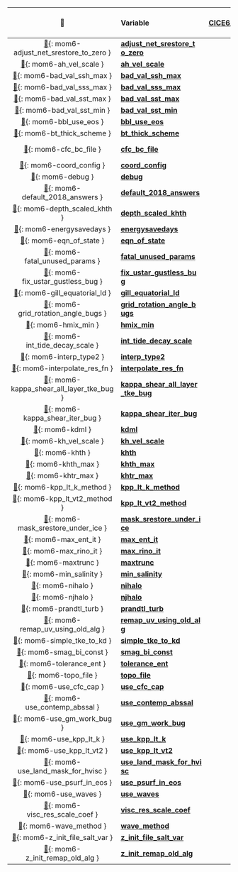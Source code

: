 | &#128279; | Variable                  | [MOM6-CICE6_1deg_jra55do_ryf/<br>MOM_input](https://github.com/COSIMA/MOM6-CICE6/blob/c2585c7ddcad8c56d44026835cfd62c2800b645f/MOM_input) | [MOM6-CICE6-WW3_1deg_jra55do_ryf/<br>MOM_input](https://github.com/COSIMA/MOM6-CICE6-WW3/blob/9605a098e4e950780ed61e5b1f2fac9fc3338bc5/MOM_input) |
| :-: | :------------------------ | --------------: | --------------: |
| [&#128279;](#mom6-adjust_net_srestore_to_zero){: mom6-adjust_net_srestore_to_zero } | [**adjust_net_srestore_t<br>o_zero**](https://github.com/mom-ocean/MOM6/search?q=adjust_net_srestore_to_zero) |       |            True |
| [&#128279;](#mom6-ah_vel_scale){: mom6-ah_vel_scale } | [**ah_vel_scale**         ](https://github.com/mom-ocean/MOM6/search?q=ah_vel_scale) |                 |             0.0 |
| [&#128279;](#mom6-bad_val_ssh_max){: mom6-bad_val_ssh_max } | [**bad_val_ssh_max**      ](https://github.com/mom-ocean/MOM6/search?q=bad_val_ssh_max) |            50.0 |                 |
| [&#128279;](#mom6-bad_val_sss_max){: mom6-bad_val_sss_max } | [**bad_val_sss_max**      ](https://github.com/mom-ocean/MOM6/search?q=bad_val_sss_max) |            75.0 |                 |
| [&#128279;](#mom6-bad_val_sst_max){: mom6-bad_val_sst_max } | [**bad_val_sst_max**      ](https://github.com/mom-ocean/MOM6/search?q=bad_val_sst_max) |            55.0 |                 |
| [&#128279;](#mom6-bad_val_sst_min){: mom6-bad_val_sst_min } | [**bad_val_sst_min**      ](https://github.com/mom-ocean/MOM6/search?q=bad_val_sst_min) |            -3.0 |                 |
| [&#128279;](#mom6-bbl_use_eos){: mom6-bbl_use_eos } | [**bbl_use_eos**          ](https://github.com/mom-ocean/MOM6/search?q=bbl_use_eos) |                 |            True |
| [&#128279;](#mom6-bt_thick_scheme){: mom6-bt_thick_scheme } | [**bt_thick_scheme**      ](https://github.com/mom-ocean/MOM6/search?q=bt_thick_scheme) |                 |  'FROM_BT_CONT' |
| [&#128279;](#mom6-cfc_bc_file){: mom6-cfc_bc_file } | [**cfc_bc_file**          ](https://github.com/mom-ocean/MOM6/search?q=cfc_bc_file) |                 | 'cfc_atm_202303<br>10.nc' |
| [&#128279;](#mom6-coord_config){: mom6-coord_config } | [**coord_config**         ](https://github.com/mom-ocean/MOM6/search?q=coord_config) |                 |          'none' |
| [&#128279;](#mom6-debug){: mom6-debug } | [**debug**                ](https://github.com/mom-ocean/MOM6/search?q=debug) |                 |           False |
| [&#128279;](#mom6-default_2018_answers){: mom6-default_2018_answers } | [**default_2018_answers** ](https://github.com/mom-ocean/MOM6/search?q=default_2018_answers) |                 |           False |
| [&#128279;](#mom6-depth_scaled_khth){: mom6-depth_scaled_khth } | [**depth_scaled_khth**    ](https://github.com/mom-ocean/MOM6/search?q=depth_scaled_khth) |                 |           False |
| [&#128279;](#mom6-energysavedays){: mom6-energysavedays } | [**energysavedays**       ](https://github.com/mom-ocean/MOM6/search?q=energysavedays) |                 |             1.0 |
| [&#128279;](#mom6-eqn_of_state){: mom6-eqn_of_state } | [**eqn_of_state**         ](https://github.com/mom-ocean/MOM6/search?q=eqn_of_state) |                 |        'WRIGHT' |
| [&#128279;](#mom6-fatal_unused_params){: mom6-fatal_unused_params } | [**fatal_unused_params**  ](https://github.com/mom-ocean/MOM6/search?q=fatal_unused_params) |            True |                 |
| [&#128279;](#mom6-fix_ustar_gustless_bug){: mom6-fix_ustar_gustless_bug } | [**fix_ustar_gustless_bu<br>g**](https://github.com/mom-ocean/MOM6/search?q=fix_ustar_gustless_bug) |            |            True |
| [&#128279;](#mom6-gill_equatorial_ld){: mom6-gill_equatorial_ld } | [**gill_equatorial_ld**   ](https://github.com/mom-ocean/MOM6/search?q=gill_equatorial_ld) |                 |            True |
| [&#128279;](#mom6-grid_rotation_angle_bugs){: mom6-grid_rotation_angle_bugs } | [**grid_rotation_angle_b<br>ugs**](https://github.com/mom-ocean/MOM6/search?q=grid_rotation_angle_bugs) |          |           False |
| [&#128279;](#mom6-hmix_min){: mom6-hmix_min } | [**hmix_min**             ](https://github.com/mom-ocean/MOM6/search?q=hmix_min) |                 |             2.0 |
| [&#128279;](#mom6-int_tide_decay_scale){: mom6-int_tide_decay_scale } | [**int_tide_decay_scale** ](https://github.com/mom-ocean/MOM6/search?q=int_tide_decay_scale) |                 | 300.30030030030<br>03 |
| [&#128279;](#mom6-interp_type2){: mom6-interp_type2 } | [**interp_type2**         ](https://github.com/mom-ocean/MOM6/search?q=interp_type2) |                 |         'LMD94' |
| [&#128279;](#mom6-interpolate_res_fn){: mom6-interpolate_res_fn } | [**interpolate_res_fn**   ](https://github.com/mom-ocean/MOM6/search?q=interpolate_res_fn) |                 |           False |
| [&#128279;](#mom6-kappa_shear_all_layer_tke_bug){: mom6-kappa_shear_all_layer_tke_bug } | [**kappa_shear_all_layer<br>_tke_bug**](https://github.com/mom-ocean/MOM6/search?q=kappa_shear_all_layer_tke_bug) |     |           False |
| [&#128279;](#mom6-kappa_shear_iter_bug){: mom6-kappa_shear_iter_bug } | [**kappa_shear_iter_bug** ](https://github.com/mom-ocean/MOM6/search?q=kappa_shear_iter_bug) |                 |           False |
| [&#128279;](#mom6-kdml){: mom6-kdml } | [**kdml**                 ](https://github.com/mom-ocean/MOM6/search?q=kdml) |                 |             0.0 |
| [&#128279;](#mom6-kh_vel_scale){: mom6-kh_vel_scale } | [**kh_vel_scale**         ](https://github.com/mom-ocean/MOM6/search?q=kh_vel_scale) |                 |             0.0 |
| [&#128279;](#mom6-khth){: mom6-khth } | [**khth**                 ](https://github.com/mom-ocean/MOM6/search?q=khth) |                 |             0.0 |
| [&#128279;](#mom6-khth_max){: mom6-khth_max } | [**khth_max**             ](https://github.com/mom-ocean/MOM6/search?q=khth_max) |                 |             0.0 |
| [&#128279;](#mom6-khtr_max){: mom6-khtr_max } | [**khtr_max**             ](https://github.com/mom-ocean/MOM6/search?q=khtr_max) |                 |             0.0 |
| [&#128279;](#mom6-kpp_lt_k_method){: mom6-kpp_lt_k_method } | [**kpp_lt_k_method**      ](https://github.com/mom-ocean/MOM6/search?q=kpp_lt_k_method) |                 |          'VR12' |
| [&#128279;](#mom6-kpp_lt_vt2_method){: mom6-kpp_lt_vt2_method } | [**kpp_lt_vt2_method**    ](https://github.com/mom-ocean/MOM6/search?q=kpp_lt_vt2_method) |                 |          'VR12' |
| [&#128279;](#mom6-mask_srestore_under_ice){: mom6-mask_srestore_under_ice } | [**mask_srestore_under_i<br>ce**](https://github.com/mom-ocean/MOM6/search?q=mask_srestore_under_ice) |           |           False |
| [&#128279;](#mom6-max_ent_it){: mom6-max_ent_it } | [**max_ent_it**           ](https://github.com/mom-ocean/MOM6/search?q=max_ent_it) |                 |              20 |
| [&#128279;](#mom6-max_rino_it){: mom6-max_rino_it } | [**max_rino_it**          ](https://github.com/mom-ocean/MOM6/search?q=max_rino_it) |                 |              25 |
| [&#128279;](#mom6-maxtrunc){: mom6-maxtrunc } | [**maxtrunc**             ](https://github.com/mom-ocean/MOM6/search?q=maxtrunc) |                 |               0 |
| [&#128279;](#mom6-min_salinity){: mom6-min_salinity } | [**min_salinity**         ](https://github.com/mom-ocean/MOM6/search?q=min_salinity) |                 |             0.0 |
| [&#128279;](#mom6-nihalo){: mom6-nihalo } | [**nihalo**               ](https://github.com/mom-ocean/MOM6/search?q=nihalo) |                 |               4 |
| [&#128279;](#mom6-njhalo){: mom6-njhalo } | [**njhalo**               ](https://github.com/mom-ocean/MOM6/search?q=njhalo) |                 |               4 |
| [&#128279;](#mom6-prandtl_turb){: mom6-prandtl_turb } | [**prandtl_turb**         ](https://github.com/mom-ocean/MOM6/search?q=prandtl_turb) |                 |             1.0 |
| [&#128279;](#mom6-remap_uv_using_old_alg){: mom6-remap_uv_using_old_alg } | [**remap_uv_using_old_al<br>g**](https://github.com/mom-ocean/MOM6/search?q=remap_uv_using_old_alg) |            |           False |
| [&#128279;](#mom6-simple_tke_to_kd){: mom6-simple_tke_to_kd } | [**simple_tke_to_kd**     ](https://github.com/mom-ocean/MOM6/search?q=simple_tke_to_kd) |                 |            True |
| [&#128279;](#mom6-smag_bi_const){: mom6-smag_bi_const } | [**smag_bi_const**        ](https://github.com/mom-ocean/MOM6/search?q=smag_bi_const) |                 |            0.06 |
| [&#128279;](#mom6-tolerance_ent){: mom6-tolerance_ent } | [**tolerance_ent**        ](https://github.com/mom-ocean/MOM6/search?q=tolerance_ent) |                 |           1e-05 |
| [&#128279;](#mom6-topo_file){: mom6-topo_file } | [**topo_file**            ](https://github.com/mom-ocean/MOM6/search?q=topo_file) |                 |      'topog.nc' |
| [&#128279;](#mom6-use_cfc_cap){: mom6-use_cfc_cap } | [**use_cfc_cap**          ](https://github.com/mom-ocean/MOM6/search?q=use_cfc_cap) |                 |           False |
| [&#128279;](#mom6-use_contemp_abssal){: mom6-use_contemp_abssal } | [**use_contemp_abssal**   ](https://github.com/mom-ocean/MOM6/search?q=use_contemp_abssal) |                 |           False |
| [&#128279;](#mom6-use_gm_work_bug){: mom6-use_gm_work_bug } | [**use_gm_work_bug**      ](https://github.com/mom-ocean/MOM6/search?q=use_gm_work_bug) |                 |           False |
| [&#128279;](#mom6-use_kpp_lt_k){: mom6-use_kpp_lt_k } | [**use_kpp_lt_k**         ](https://github.com/mom-ocean/MOM6/search?q=use_kpp_lt_k) |                 |            True |
| [&#128279;](#mom6-use_kpp_lt_vt2){: mom6-use_kpp_lt_vt2 } | [**use_kpp_lt_vt2**       ](https://github.com/mom-ocean/MOM6/search?q=use_kpp_lt_vt2) |                 |            True |
| [&#128279;](#mom6-use_land_mask_for_hvisc){: mom6-use_land_mask_for_hvisc } | [**use_land_mask_for_hvi<br>sc**](https://github.com/mom-ocean/MOM6/search?q=use_land_mask_for_hvisc) |           |            True |
| [&#128279;](#mom6-use_psurf_in_eos){: mom6-use_psurf_in_eos } | [**use_psurf_in_eos**     ](https://github.com/mom-ocean/MOM6/search?q=use_psurf_in_eos) |                 |            True |
| [&#128279;](#mom6-use_waves){: mom6-use_waves } | [**use_waves**            ](https://github.com/mom-ocean/MOM6/search?q=use_waves) |                 |            True |
| [&#128279;](#mom6-visc_res_scale_coef){: mom6-visc_res_scale_coef } | [**visc_res_scale_coef**  ](https://github.com/mom-ocean/MOM6/search?q=visc_res_scale_coef) |                 |             0.4 |
| [&#128279;](#mom6-wave_method){: mom6-wave_method } | [**wave_method**          ](https://github.com/mom-ocean/MOM6/search?q=wave_method) |                 |       'EFACTOR' |
| [&#128279;](#mom6-z_init_file_salt_var){: mom6-z_init_file_salt_var } | [**z_init_file_salt_var** ](https://github.com/mom-ocean/MOM6/search?q=z_init_file_salt_var) |                 |          'salt' |
| [&#128279;](#mom6-z_init_remap_old_alg){: mom6-z_init_remap_old_alg } | [**z_init_remap_old_alg** ](https://github.com/mom-ocean/MOM6/search?q=z_init_remap_old_alg) |                 |           False |
